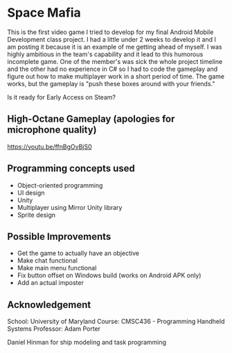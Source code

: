 # Space Mafia
This is the first video game I tried to develop for my final Android Mobile Development class project. I had a little under 2 weeks to develop it and I am posting it because it is an example of me getting ahead of myself. I was highly ambitious in the team's capability and it lead to this humorous incomplete game. One of the member's was sick the whole project timeline and the other had no experience in C# so I had to code the gameplay and figure out how to make multiplayer work in a short period of time. The game works, but the gameplay is "push these boxes around with your friends." 

Is it ready for Early Access on Steam?

## High-Octane Gameplay (apologies for microphone quality)
https://youtu.be/ffnBgOvBjS0

## Programming concepts used
- Object-oriented programming
- UI design
- Unity
- Multiplayer using Mirror Unity library
- Sprite design

## Possible Improvements
- Get the game to actually have an objective
- Make chat functional
- Make main menu functional
- Fix button offset on Windows build (works on Android APK only)
- Add an actual imposter

## Acknowledgement
School: University of Maryland
Course: CMSC436 - Programming Handheld Systems
Professor: Adam Porter

 Daniel Hinman for ship modeling and task programming
